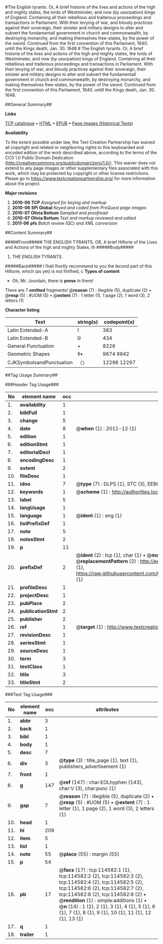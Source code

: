 #The English tyrants. Or, A brief historie of the lives and actions of the high and mighty states, the lords of Westminster, and now (by usurpation) kings of England. Containing all their rebellious and traiterous proceedings and transactions in Parliament. With their levying of war, and bloudy practices against their soveraign, their sinister and military designs to alter and subvert the fundamentall government in church and commonwealth, by destroying monarchy, and making themselves free-states, by the power of the sword. Continued from the first convention of this Parliament, 1640. untill the Kings death, Jan. 30. 1648.#
The English tyrants. Or, A brief historie of the lives and actions of the high and mighty states, the lords of Westminster, and now (by usurpation) kings of England. Containing all their rebellious and traiterous proceedings and transactions in Parliament. With their levying of war, and bloudy practices against their soveraign, their sinister and military designs to alter and subvert the fundamentall government in church and commonwealth, by destroying monarchy, and making themselves free-states, by the power of the sword. Continued from the first convention of this Parliament, 1640. untill the Kings death, Jan. 30. 1648.

##General Summary##

**Links**

[TCP catalogue](http://www.ota.ox.ac.uk/tcp/)  • 
[HTML](http://tei.it.ox.ac.uk/tcp/Texts-HTML/free/A84/A84034.html)  • 
[EPUB](http://tei.it.ox.ac.uk/tcp/Texts-EPUB/free/A84/A84034.epub) • 
[Page images (Historical Texts)](https://historicaltexts.jisc.ac.uk/eebo-99862423e)

**Availability**

To the extent possible under law, the Text Creation Partnership has waived all copyright and related or neighboring rights to this keyboarded and encoded edition of the work described above, according to the terms of the CC0 1.0 Public Domain Dedication (http://creativecommons.org/publicdomain/zero/1.0/). This waiver does not extend to any page images or other supplementary files associated with this work, which may be protected by copyright or other license restrictions. Please go to https://www.textcreationpartnership.org/ for more information about the project.

**Major revisions**

1. __2010-06__ __TCP__ *Assigned for keying and markup*
1. __2010-06__ __SPi Global__ *Keyed and coded from ProQuest page images*
1. __2010-07__ __Olivia Bottum__ *Sampled and proofread*
1. __2010-07__ __Olivia Bottum__ *Text and markup reviewed and edited*
1. __2011-06__ __pfs__ *Batch review (QC) and XML conversion*

##Content Summary##

#####Front#####
THE ENGLISH TYRANTS. OR, A brief Hiſtorie of the Lives and Actions of the high and mighty States, th
#####Body#####

1. THE ENGLISH TYRANTS.

#####Back#####
I ſhall ſhortly recommend to you the ſecond part of this Hiſtorie, which (as yet) is not finiſhed, c
**Types of content**

  * Oh, Mr. Jourdain, there is **prose** in there!

There are 7 **omitted** fragments! 
 @__reason__ (7) : illegible (5), duplicate (2)  •  @__resp__ (5) : #UOM (5)  •  @__extent__ (7) : 1 letter (1), 1 page (2), 1 word (3), 2 letters (1)

**Character listing**


|Text|string(s)|codepoint(s)|
|---|---|---|
|Latin Extended-A|ſ|383|
|Latin Extended-B|Ʋ|434|
|General Punctuation|•|8226|
|Geometric Shapes|◊▪|9674 9642|
|CJKSymbolsandPunctuation|〈〉|12296 12297|

##Tag Usage Summary##

###Header Tag Usage###

|No|element name|occ|attributes|
|---|---|---|---|
|1.|__availability__|1||
|2.|__biblFull__|1||
|3.|__change__|5||
|4.|__date__|8| @__when__ (1) : 2011-12 (1)|
|5.|__edition__|1||
|6.|__editionStmt__|1||
|7.|__editorialDecl__|1||
|8.|__encodingDesc__|1||
|9.|__extent__|2||
|10.|__fileDesc__|1||
|11.|__idno__|7| @__type__ (7) : DLPS (1), STC (3), EEBO-CITATION (1), PROQUEST (1), VID (1)|
|12.|__keywords__|1| @__scheme__ (1) : http://authorities.loc.gov/ (1)|
|13.|__label__|5||
|14.|__langUsage__|1||
|15.|__language__|1| @__ident__ (1) : eng (1)|
|16.|__listPrefixDef__|1||
|17.|__note__|5||
|18.|__notesStmt__|2||
|19.|__p__|11||
|20.|__prefixDef__|2| @__ident__ (2) : tcp (1), char (1)  •  @__matchPattern__ (2) : ([0-9\-]+):([0-9IVX]+) (1), (.+) (1)  •  @__replacementPattern__ (2) : http://eebo.chadwyck.com/downloadtiff?vid=$1&page=$2 (1), https://raw.githubusercontent.com/textcreationpartnership/Texts/master/tcpchars.xml#$1 (1)|
|21.|__profileDesc__|1||
|22.|__projectDesc__|1||
|23.|__pubPlace__|2||
|24.|__publicationStmt__|2||
|25.|__publisher__|2||
|26.|__ref__|1| @__target__ (1) : http://www.textcreationpartnership.org/docs/. (1)|
|27.|__revisionDesc__|1||
|28.|__seriesStmt__|1||
|29.|__sourceDesc__|1||
|30.|__term__|3||
|31.|__textClass__|1||
|32.|__title__|3||
|33.|__titleStmt__|2||


###Text Tag Usage###

|No|element name|occ|attributes|
|---|---|---|---|
|1.|__abbr__|3||
|2.|__back__|1||
|3.|__bibl__|1||
|4.|__body__|1||
|5.|__desc__|7||
|6.|__div__|3| @__type__ (3) : title_page (1), text (1), publishers_advertisement (1)|
|7.|__front__|1||
|8.|__g__|147| @__ref__ (147) : char:EOLhyphen (143), char:V (3), char:punc (1)|
|9.|__gap__|7| @__reason__ (7) : illegible (5), duplicate (2)  •  @__resp__ (5) : #UOM (5)  •  @__extent__ (7) : 1 letter (1), 1 page (2), 1 word (3), 2 letters (1)|
|10.|__head__|1||
|11.|__hi__|209||
|12.|__item__|5||
|13.|__list__|1||
|14.|__note__|55| @__place__ (55) : margin (55)|
|15.|__p__|54||
|16.|__pb__|17| @__facs__ (17) : tcp:114582:1 (1), tcp:114582:2 (2), tcp:114582:3 (2), tcp:114582:4 (2), tcp:114582:5 (2), tcp:114582:6 (2), tcp:114582:7 (2), tcp:114582:8 (2), tcp:114582:9 (2)  •  @__rendition__ (1) : simple:additions (1)  •  @__n__ (14) : 1 (2), 2 (1), 3 (1), 4 (1), 5 (1), 6 (1), 7 (1), 8 (1), 9 (1), 10 (1), 11 (1), 12 (1), 13 (1)|
|17.|__q__|1||
|18.|__trailer__|1||
